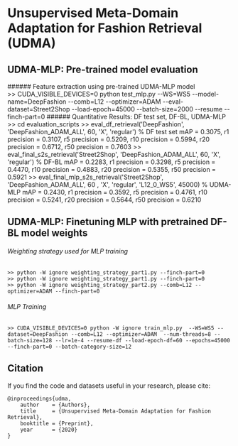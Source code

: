 # Unsupervised Meta-Domain Adaptation for Fashion Retrieval (UDMA)

## UDMA-MLP: Pre-trained model evaluation
<div class="text-blue mb-2">
###### Feature extraction using pre-trained UDMA-MLP model 
</div>
    >> CUDA_VISIBLE_DEVICES=0 python test_mlp.py  --WS=WS5 --model-name=DeepFashion --comb=L12 --optimizer=ADAM --eval-dataset=Street2Shop --load-epoch=45000 --batch-size=2000 --resume --finch-part=0
###### Quantitative Results: DF test set, DF-BL, UDMA-MLP
    >> cd evaluation_scripts
    >> eval_df_retrieval('DeepFashion', 'DeepFashion_ADAM_ALL', 60, 'X', 'regular') % DF test set
    mAP = 0.3075, r1 precision = 0.3107,  r5 precision = 0.5209,  r10 precision = 0.5994, r20 precision = 0.6712,  r50 precision = 0.7603
    >> eval_final_s2s_retrieval('Street2Shop', 'DeepFashion_ADAM_ALL', 60, 'X', 'regular') % DF-BL
    mAP = 0.2283, r1 precision = 0.3298,  r5 precision = 0.4470,  r10 precision = 0.4883, r20 precision = 0.5355, r50 precision = 0.5921
    >> eval_final_mlp_s2s_retrieval('Street2Shop', 'DeepFashion_ADAM_ALL', 60 , 'X', 'regular', 'L12_0_WS5', 45000) % UDMA-MLP
    mAP = 0.2430, r1 precision = 0.3592,  r5 precision = 0.4761,  r10 precision = 0.5241, r20 precision = 0.5644, r50 precision = 0.6210

## UDMA-MLP: Finetuning MLP with pretrained DF-BL model weights
###### Weighting strategy used for MLP training
    >> python -W ignore weighting_strategy_part1.py --finch-part=0
    >> python -W ignore weighting_strategy_part1.py --finch-part=0
    >> python -W ignore weighting_strategy_part2.py --comb=L12 --optimizer=ADAM --finch-part=0 
###### MLP Training
    >> CUDA_VISIBLE_DEVICES=0 python -W ignore train_mlp.py  --WS=WS5 --dataset=DeepFashion --comb=L12 --optimizer=ADAM  --num-threads=8 --batch-size=128 --lr=1e-4 --resume-df --load-epoch-df=60 --epochs=45000 --finch-part=0 --batch-category-size=12 

## Citation
If you find the code and datasets useful in your research, please cite:
    
    @inproceedings{udma,
        author    = {Authors}, 
        title     = {Unsupervised Meta-Domain Adaptation for Fashion Retrieval}, 
        booktitle = {Preprint},
        year      = {2020}
    }
